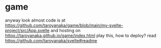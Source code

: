 # game
anyway look almost code is at https://github.com/taroyanaka/game/blob/main/my-svelte-project/src/App.svelte and hosting on https://taroyanaka.github.io/game/index.html play this, how to deploy? read https://github.com/taroyanaka/svelte#readme